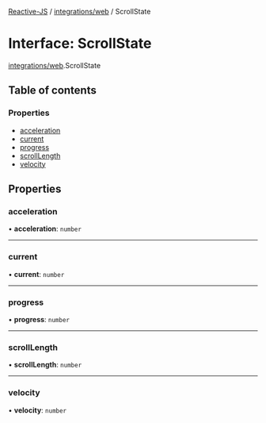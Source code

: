 [Reactive-JS](../README.md) / [integrations/web](../modules/integrations_web.md) / ScrollState

# Interface: ScrollState

[integrations/web](../modules/integrations_web.md).ScrollState

## Table of contents

### Properties

- [acceleration](integrations_web.ScrollState.md#acceleration)
- [current](integrations_web.ScrollState.md#current)
- [progress](integrations_web.ScrollState.md#progress)
- [scrollLength](integrations_web.ScrollState.md#scrolllength)
- [velocity](integrations_web.ScrollState.md#velocity)

## Properties

### acceleration

• **acceleration**: `number`

___

### current

• **current**: `number`

___

### progress

• **progress**: `number`

___

### scrollLength

• **scrollLength**: `number`

___

### velocity

• **velocity**: `number`
